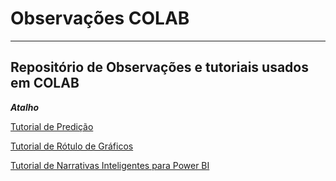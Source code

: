 # Observações COLAB
______________________________________________________________________________________________________________________________________________________

## Repositório de Observações e tutoriais usados em COLAB

_**Atalho**_

[Tutorial de Predição](https://github.com/IsraelEvangelista/Observacoes_COLAB/blob/main/predicao.py)

[Tutorial de Rótulo de Gráficos](https://github.com/IsraelEvangelista/Observacoes_COLAB/blob/main/edicao_graficos.py)

[Tutorial de Narrativas Inteligentes para Power BI](https://github.com/IsraelEvangelista/Observacoes_COLAB/blob/main/narrativas.py)
